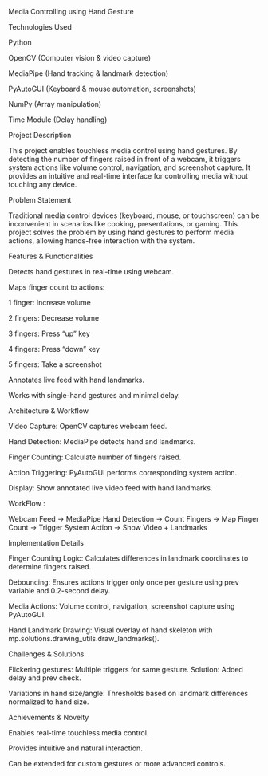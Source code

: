 Media Controlling using Hand Gesture

Technologies Used

Python

OpenCV (Computer vision & video capture)

MediaPipe (Hand tracking & landmark detection)

PyAutoGUI (Keyboard & mouse automation, screenshots)

NumPy (Array manipulation)

Time Module (Delay handling)

Project Description

This project enables touchless media control using hand gestures. By detecting the number of fingers raised in front of a webcam, it triggers system actions like volume control, navigation, and screenshot capture. It provides an intuitive and real-time interface for controlling media without touching any device.

Problem Statement

Traditional media control devices (keyboard, mouse, or touchscreen) can be inconvenient in scenarios like cooking, presentations, or gaming. This project solves the problem by using hand gestures to perform media actions, allowing hands-free interaction with the system.

Features & Functionalities

Detects hand gestures in real-time using webcam.

Maps finger count to actions:

1 finger: Increase volume

2 fingers: Decrease volume

3 fingers: Press “up” key

4 fingers: Press “down” key

5 fingers: Take a screenshot

Annotates live feed with hand landmarks.

Works with single-hand gestures and minimal delay.

Architecture & Workflow

Video Capture: OpenCV captures webcam feed.

Hand Detection: MediaPipe detects hand and landmarks.

Finger Counting: Calculate number of fingers raised.

Action Triggering: PyAutoGUI performs corresponding system action.

Display: Show annotated live video feed with hand landmarks.

WorkFlow : 

Webcam Feed → MediaPipe Hand Detection → Count Fingers → 
Map Finger Count → Trigger System Action → Show Video + Landmarks

Implementation Details

Finger Counting Logic: Calculates differences in landmark coordinates to determine fingers raised.

Debouncing: Ensures actions trigger only once per gesture using prev variable and 0.2-second delay.

Media Actions: Volume control, navigation, screenshot capture using PyAutoGUI.

Hand Landmark Drawing: Visual overlay of hand skeleton with mp.solutions.drawing_utils.draw_landmarks().

Challenges & Solutions

Flickering gestures: Multiple triggers for same gesture. Solution: Added delay and prev check.

Variations in hand size/angle: Thresholds based on landmark differences normalized to hand size.

Achievements & Novelty

Enables real-time touchless media control.

Provides intuitive and natural interaction.

Can be extended for custom gestures or more advanced controls.
